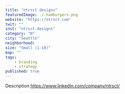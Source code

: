 ```yaml
---
title: "ntrsct designs"
featuredImage: ./-hamburgers.png
website: "https://ntrsct.com"
twit: ""
inst: "ntrsct.designs"
category: "N"
city: "Seattle"
neighborhood:
size: "Small (1-10)"
map: ""
tags:
    - branding
    - strategy
published: true
---
```


Description
https://www.linkedin.com/company/ntrsct/





